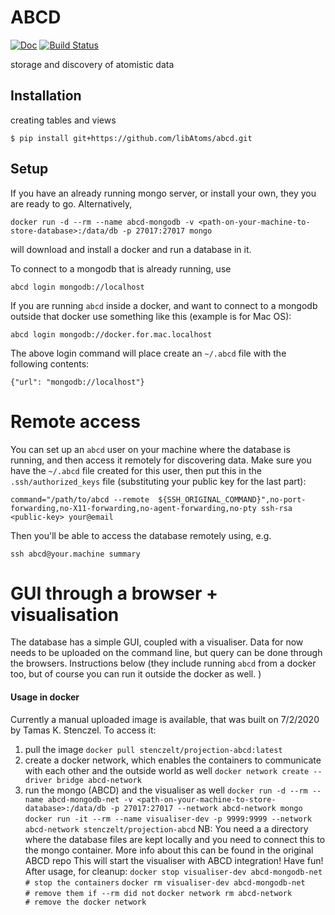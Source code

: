 # ABCD

[![Doc](https://img.shields.io/badge/docs-master-green.svg)](https://libatoms.github.io/abcd/)
[![Build Status](https://travis-ci.org/libAtoms/abcd.svg?branch=master)](https://travis-ci.org/libAtoms/abcd)

storage and discovery of atomistic data

## Installation

creating tables and views
```
$ pip install git+https://github.com/libAtoms/abcd.git
```

## Setup

If you have an already running mongo server, or install your own, they you are ready to go. Alternatively, 

```
docker run -d --rm --name abcd-mongodb -v <path-on-your-machine-to-store-database>:/data/db -p 27017:27017 mongo
```

will download and install a docker and run a database in it. 

To connect to a mongodb that is already running, use
```
abcd login mongodb://localhost
```

If you are running `abcd` inside a docker, and want to connect to a mongodb outside that docker use something like this (example is for Mac OS):

```
abcd login mongodb://docker.for.mac.localhost
```

The above login command will place create an `~/.abcd` file with the following contents:

```
{"url": "mongodb://localhost"}
```

# Remote access

You can set up an `abcd` user on your machine where the database is running, and then access it remotely for discovering data. Make sure you have the `~/.abcd` file created for this user, then put this in the `.ssh/authorized_keys` file (substituting your public key for the last part):
```
command="/path/to/abcd --remote  ${SSH_ORIGINAL_COMMAND}",no-port-forwarding,no-X11-forwarding,no-agent-forwarding,no-pty ssh-rsa <public-key> your@email
```

Then you'll be able to access the database remotely using, e.g. 
```
ssh abcd@your.machine summary
```

# GUI through a browser + visualisation

The database has a simple GUI, coupled with a visualiser. Data for now needs to be uploaded on the command line, but query can be done through the browsers. Instructions below (they include running `abcd` from a docker too, but of course you can run it outside the docker as well. )


#### Usage in docker
Currently a manual uploaded image is available, that was built on 7/2/2020 by Tamas K. Stenczel.
To access it:
1. pull the image
    `docker pull stenczelt/projection-abcd:latest`
2. create a docker network, which enables the containers to communicate with each other and the outside world as well 
    `docker network create --driver bridge abcd-network`
3. run the mongo (ABCD) and the visualiser as well
    `docker run -d --rm --name abcd-mongodb-net -v <path-on-your-machine-to-store-database>:/data/db -p 27017:27017 --network abcd-network mongo`
    `docker run -it --rm --name visualiser-dev -p 9999:9999 --network abcd-network stenczelt/projection-abcd`
    NB: You need a a directory where the database files are kept locally and you need to connect this to the mongo 
    container. More info about this can be found in the original ABCD repo
This will start the visualiser with ABCD integration! Have fun!
After usage, for cleanup:
    `docker stop visualiser-dev abcd-mongodb-net         # stop the containers`
    `docker rm visualiser-dev abcd-mongodb-net           # remove them if --rm did not`
    `docker network rm abcd-network                      # remove the docker network`

